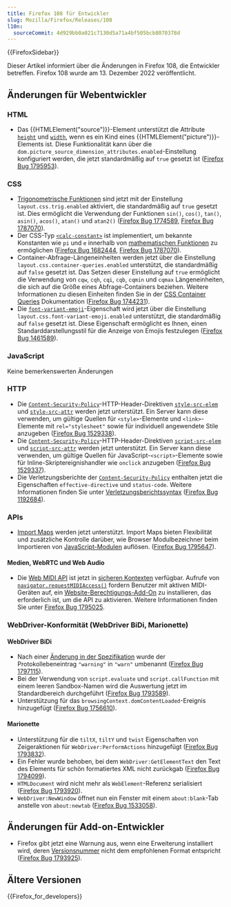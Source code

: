```yaml
---
title: Firefox 108 für Entwickler
slug: Mozilla/Firefox/Releases/108
l10n:
  sourceCommit: 4d929bb0a021c7130d5a71a4bf505bcb8070378d
---
```


{{FirefoxSidebar}}

Dieser Artikel informiert über die Änderungen in Firefox 108, die Entwickler betreffen. Firefox 108 wurde am 13. Dezember 2022 veröffentlicht.

## Änderungen für Webentwickler

### HTML

- Das {{HTMLElement("source")}}-Element unterstützt die Attribute [`height`](/de/docs/Web/HTML/Element/source#height) und [`width`](/de/docs/Web/HTML/Element/source#width), wenn es ein Kind eines {{HTMLElement("picture")}}-Elements ist.
  Diese Funktionalität kann über die `dom.picture_source_dimension_attributes.enabled`-Einstellung konfiguriert werden, die jetzt standardmäßig auf `true` gesetzt ist ([Firefox Bug 1795953](https://bugzil.la/1795953)).

### CSS

- [Trigonometrische Funktionen](/de/docs/Web/CSS/CSS_Values_and_Units/CSS_Value_Functions#trigonometric_functions) sind jetzt mit der Einstellung `layout.css.trig.enabled` aktiviert, die standardmäßig auf `true` gesetzt ist.
  Dies ermöglicht die Verwendung der Funktionen `sin()`, `cos()`, `tan()`, `asin()`, `acos()`, `atan()` und `atan2()` ([Firefox Bug 1774589](https://bugzil.la/1774589), [Firefox Bug 1787070](https://bugzil.la/1787070)).
- Der CSS-Typ [`<calc-constant>`](/de/docs/Web/CSS/calc-keyword) ist implementiert, um bekannte Konstanten wie `pi` und `e` innerhalb von [mathematischen Funktionen](/de/docs/Web/CSS/CSS_Values_and_Units/CSS_Value_Functions#math_functions) zu ermöglichen ([Firefox Bug 1682444](https://bugzil.la/1682444), [Firefox Bug 1787070](https://bugzil.la/1787070)).
- Container-Abfrage-Längeneinheiten werden jetzt über die Einstellung `layout.css.container-queries.enabled` unterstützt, die standardmäßig auf `false` gesetzt ist.
  Das Setzen dieser Einstellung auf `true` ermöglicht die Verwendung von `cqw`, `cqh`, `cqi`, `cqb`, `cqmin` und `cqmax` Längeneinheiten, die sich auf die Größe eines Abfrage-Containers beziehen.
  Weitere Informationen zu diesen Einheiten finden Sie in der [CSS Container Queries](/de/docs/Web/CSS/CSS_containment/Container_queries#container_query_length_units) Dokumentation ([Firefox Bug 1744231](https://bugzil.la/1744231)).
- Die [`font-variant-emoji`](/de/docs/Web/CSS/font-variant-emoji)-Eigenschaft wird jetzt über die Einstellung `layout.css.font-variant-emoji.enabled` unterstützt, die standardmäßig auf `false` gesetzt ist. Diese Eigenschaft ermöglicht es Ihnen, einen Standarddarstellungsstil für die Anzeige von Emojis festzulegen ([Firefox Bug 1461589](https://bugzil.la/1461589)).

### JavaScript

Keine bemerkenswerten Änderungen

### HTTP

- Die [`Content-Security-Policy`](/de/docs/Web/HTTP/Reference/Headers/Content-Security-Policy)-HTTP-Header-Direktiven [`style-src-elem`](/de/docs/Web/HTTP/Reference/Headers/Content-Security-Policy/style-src-elem) und [`style-src-attr`](/de/docs/Web/HTTP/Reference/Headers/Content-Security-Policy/style-src-attr) werden jetzt unterstützt.
  Ein Server kann diese verwenden, um gültige Quellen für `<style>`-Elemente und `<link>`-Elemente mit `rel="stylesheet"` sowie für individuell angewendete Stile anzugeben ([Firefox Bug 1529338](https://bugzil.la/1529338)).
- Die [`Content-Security-Policy`](/de/docs/Web/HTTP/Reference/Headers/Content-Security-Policy)-HTTP-Header-Direktiven [`script-src-elem`](/de/docs/Web/HTTP/Reference/Headers/Content-Security-Policy/script-src-elem) und [`script-src-attr`](/de/docs/Web/HTTP/Reference/Headers/Content-Security-Policy/script-src-attr) werden jetzt unterstützt.
  Ein Server kann diese verwenden, um gültige Quellen für JavaScript-`<script>`-Elemente sowie für Inline-Skriptereignishandler wie `onclick` anzugeben ([Firefox Bug 1529337](https://bugzil.la/1529337)).
- Die Verletzungsberichte der [`Content-Security-Policy`](/de/docs/Web/HTTP/Reference/Headers/Content-Security-Policy) enthalten jetzt die Eigenschaften `effective-directive` und `status-code`.
  Weitere Informationen finden Sie unter [Verletzungsberichtssyntax](/de/docs/Web/HTTP/Reference/Headers/Content-Security-Policy/report-uri#violation_report_syntax) ([Firefox Bug 1192684](https://bugzil.la/1192684)).

### APIs

- [Import Maps](/de/docs/Web/HTML/Element/script/type/importmap) werden jetzt unterstützt.
  Import Maps bieten Flexibilität und zusätzliche Kontrolle darüber, wie Browser Modulbezeichner beim Importieren von [JavaScript-Modulen](/de/docs/Web/JavaScript/Guide/Modules) auflösen.
  ([Firefox Bug 1795647](https://bugzil.la/1795647)).

#### Medien, WebRTC und Web Audio

- Die [Web MIDI API](/de/docs/Web/API/Web_MIDI_API) ist jetzt in [sicheren Kontexten](/de/docs/Web/Security/Secure_Contexts) verfügbar.
  Aufrufe von [`navigator.requestMIDIAccess()`](/de/docs/Web/API/Navigator/requestMIDIAccess) fordern Benutzer mit aktiven MIDI-Geräten auf, ein [Website-Berechtigungs-Add-On](https://support.mozilla.org/en-US/kb/site-permission-add-ons) zu installieren, das erforderlich ist, um die API zu aktivieren.
  Weitere Informationen finden Sie unter [Firefox Bug 1795025](https://bugzil.la/1795025).

### WebDriver-Konformität (WebDriver BiDi, Marionette)

#### WebDriver BiDi

- Nach einer [Änderung in der Spezifikation](https://github.com/w3c/webdriver-bidi/pull/259) wurde der Protokollebeneintrag `"warning"` in `"warn"` umbenannt ([Firefox Bug 1797115](https://bugzil.la/1797115)).
- Bei der Verwendung von `script.evaluate` und `script.callFunction` mit einem leeren Sandbox-Namen wird die Auswertung jetzt im Standardbereich durchgeführt ([Firefox Bug 1793589](https://bugzil.la/1793589)).
- Unterstützung für das `browsingContext.domContentLoaded`-Ereignis hinzugefügt ([Firefox Bug 1756610](https://bugzil.la/1756610)).

#### Marionette

- Unterstützung für die `tiltX`, `tiltY` und `twist` Eigenschaften von Zeigeraktionen für `WebDriver:PerformActions` hinzugefügt ([Firefox Bug 1793832](https://bugzil.la/1793832)).
- Ein Fehler wurde behoben, bei dem `WebDriver:GetElementText` den Text des Elements für schön formatiertes XML nicht zurückgab ([Firefox Bug 1794099](https://bugzil.la/1794099)).
- `HTMLDocument` wird nicht mehr als `WebElement`-Referenz serialisiert ([Firefox Bug 1793920](https://bugzil.la/1793920)).
- `WebDriver:NewWindow` öffnet nun ein Fenster mit einem `about:blank`-Tab anstelle von `about:newtab` ([Firefox Bug 1533058](https://bugzil.la/1533058)).

## Änderungen für Add-on-Entwickler

- Firefox gibt jetzt eine Warnung aus, wenn eine Erweiterung installiert wird, deren [Versionsnummer](/de/docs/Mozilla/Add-ons/WebExtensions/manifest.json/version) nicht dem empfohlenen Format entspricht ([Firefox Bug 1793925](https://bugzil.la/1793925)).

## Ältere Versionen

{{Firefox_for_developers}}
